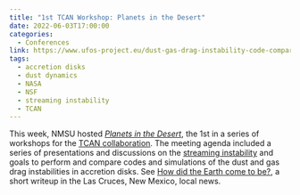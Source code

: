 ```yaml
---
title: "1st TCAN Workshop: Planets in the Desert"
date: 2022-06-03T17:00:00
categories:
  - Conferences
link: https://www.ufos-project.eu/dust-gas-drag-instability-code-comparison
tags:
  - accretion disks
  - dust dynamics
  - NASA
  - NSF
  - streaming instability
  - TCAN
---
```


This week, NMSU hosted [_Planets in the Desert_](https://www.ufos-project.eu/dust-gas-drag-instability-code-comparison), the 1st in a series of workshops for the [TCAN collaboration](/awards/fund-award-tcan/).
The meeting agenda included a series of presentations and discussions on the [streaming instability](/research/planet-formation/#dust-gas-dynamics-and-planetesimal-formation) and goals to perform and compare codes and simulations of the dust and gas drag instabilities in accretion disks.
See [How did the Earth come to be?](https://www.lcsun-news.com/story/life/2022/06/10/how-did-earth-come-be/7570067001/), a short writeup in the Las Cruces, New Mexico, local news.
